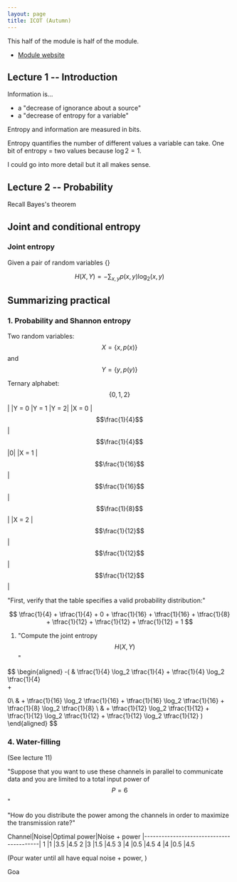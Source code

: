 ```yaml
---
layout: page
title: ICOT (Autumn)
---
```


This half of the module is half of the module.

* [Module website](http://www-module.cs.york.ac.uk/icot/)


## Lecture 1 -- Introduction

Information is...

* a "decrease of ignorance about a source"
* a "decrease of entropy for a variable"

Entropy and information are measured in bits.

Entropy quantifies the number of different values a variable can take. One bit of entropy = two values because $\log 2 = 1$.

I could go into more detail but it all makes sense.


## Lecture 2 -- Probability

Recall Bayes's theorem 



## Joint and conditional entropy

### Joint entropy

Given a pair of random variables {}

$$
H(X,Y)=-\sum_{x,y} p(x,y) \log_2(x,y)
$$



## Summarizing practical

### 1. Probability and Shannon entropy

Two random variables: $$X=\{x, p(x)\}$$ and $$Y=\{y, p(y)\}$$

Ternary alphabet: $$\{0, 1, 2\}$$

|       |Y = 0              |Y = 1              |Y = 2|
|X = 0  |$$\frac{1}{4}$$    |$$\frac{1}{4}$$    |0|
|X = 1  |$$\frac{1}{16}$$   |$$\frac{1}{16}$$   |$$\frac{1}{8}$$|
|X = 2  |$$\frac{1}{12}$$   |$$\frac{1}{12}$$   |$$\frac{1}{12}$$|

"First, verify that the table specifies a valid probability distribution:"

$$
\tfrac{1}{4}  + \tfrac{1}{4}  + 0 +
\tfrac{1}{16} + \tfrac{1}{16} + \tfrac{1}{8} +
\tfrac{1}{12} + \tfrac{1}{12} + \tfrac{1}{12} =
1
$$

1.  "Compute the joint entropy $$H(X,Y)$$"

$$
\begin{aligned}
-(
&
\tfrac{1}{4} \log_2 \tfrac{1}{4}
+
\tfrac{1}{4} \log_2 \tfrac{1}{4}  
+

0\\ &
+
\tfrac{1}{16} \log_2 \tfrac{1}{16} 
+
\tfrac{1}{16} \log_2 \tfrac{1}{16} 
+
\tfrac{1}{8} \log_2 \tfrac{1}{8} 
\\ &
+
\tfrac{1}{12} \log_2 \tfrac{1}{12} 
+
\tfrac{1}{12} \log_2 \tfrac{1}{12} 
+
\tfrac{1}{12} \log_2 \tfrac{1}{12} 
)
\end{aligned}
$$




### 4. Water-filling

(See lecture 11)

"Suppose that you want to use these channels in
parallel to communicate data and you are limited to a
total input power of $$P=6$$"

"How do you distribute the power among the channels
in order to maximize the transmission rate?"

 Channel|Noise|Optimal power|Noise + power
|-----------------------------------------|
 1      |1    |3.5          |4.5
 2      |3    |1.5          |4.5
 3      |4    |0.5          |4.5
 4      |4    |0.5          |4.5

(Pour water until all have equal noise + power, )

Goa

